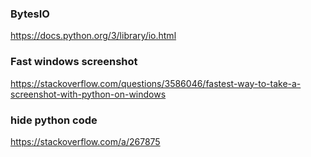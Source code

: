 ### BytesIO
https://docs.python.org/3/library/io.html

### Fast windows screenshot
https://stackoverflow.com/questions/3586046/fastest-way-to-take-a-screenshot-with-python-on-windows

### hide python code
https://stackoverflow.com/a/267875

